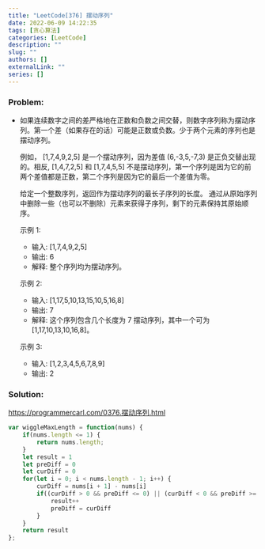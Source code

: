 ```yaml
---
title: "LeetCode[376] 摆动序列"
date: 2022-06-09 14:22:35
tags: [贪心算法]
categories: [LeetCode]
description: ""
slug: ""
authors: []
externalLink: ""
series: []
---
```


### Problem:

- 如果连续数字之间的差严格地在正数和负数之间交替，则数字序列称为摆动序列。第一个差（如果存在的话）可能是正数或负数。少于两个元素的序列也是摆动序列。

  例如， [1,7,4,9,2,5] 是一个摆动序列，因为差值 (6,-3,5,-7,3) 是正负交替出现的。相反, [1,4,7,2,5] 和 [1,7,4,5,5] 不是摆动序列，第一个序列是因为它的前两个差值都是正数，第二个序列是因为它的最后一个差值为零。

  给定一个整数序列，返回作为摆动序列的最长子序列的长度。 通过从原始序列中删除一些（也可以不删除）元素来获得子序列，剩下的元素保持其原始顺序。

  示例 1:

  - 输入: [1,7,4,9,2,5]
  - 输出: 6
  - 解释: 整个序列均为摆动序列。

  示例 2:

  - 输入: [1,17,5,10,13,15,10,5,16,8]
  - 输出: 7
  - 解释: 这个序列包含几个长度为 7 摆动序列，其中一个可为[1,17,10,13,10,16,8]。

  示例 3:

  - 输入: [1,2,3,4,5,6,7,8,9]
  - 输出: 2

  


<!--more-->

### Solution:

https://programmercarl.com/0376.摆动序列.html

```javascript
var wiggleMaxLength = function(nums) {
    if(nums.length <= 1) {
        return nums.length;
    }
    let result = 1
    let preDiff = 0
    let curDiff = 0
    for(let i = 0; i < nums.length - 1; i++) {
        curDiff = nums[i + 1] - nums[i]
        if((curDiff > 0 && preDiff <= 0) || (curDiff < 0 && preDiff >= 0)) {
            result++
            preDiff = curDiff
        }
    }
    return result
};
```